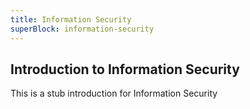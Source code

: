 ```yaml
---
title: Information Security
superBlock: information-security
---
```


## Introduction to Information Security

This is a stub introduction for Information Security
